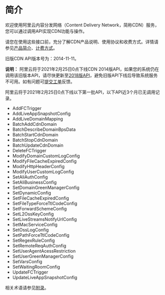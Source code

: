 # 简介

欢迎使用阿里云内容分发网络（Content Delivery Network，简称CDN）服务，您可以通过调用API实现CDN功能与操作。

请您在使用这些接口前，充分了解CDN产品说明、使用协议和收费方式。详情请参见[产品简介](/intl.zh-CN/产品简介/什么是阿里云CDN.md)、[计费方式](/intl.zh-CN/产品定价/计费方式/基础服务计费.md)。

旧版CDN API版本号为：2014-11-11。

**说明：** 阿里云将于2021年2月25日0点下线CDN 2014版API，如果您的系统仍在调用该旧版本API，请尽快更新至[2018版API](/intl.zh-CN/新版API参考/简介.md)，避免旧版API下线后导致系统服务不可用。如有问题可[提交工单](https://workorder-intl.console.aliyun.com/?spm=5176.2020520001.aliyun_topbar.18.dbd44bd3e4f845#/ticket/createIndex)反馈。

阿里云将于2021年2月25日0点下线以下第一批API，以下API近3个月已无调用记录。

-   AddFCTrigger
-   AddLiveAppSnapshotConfig
-   AddLiveDomainMapping
-   BatchAddCdnDomain
-   BatchDescribeDomainBpsData
-   BatchStartCdnDomain
-   BatchStopCdnDomain
-   BatchUpdateCdnDomain
-   DeleteFCTrigger
-   ModifyDomainCustomLogConfig
-   ModifyFileCacheExpiredConfig
-   ModifyHttpHeaderConfig
-   ModifyUserCustomLogConfig
-   SetAliAuthConfig
-   SetAliBusinessConfig
-   SetDomainGreenManagerConfig
-   SetDynamicConfig
-   SetFileCacheExpiredConfig
-   SetFileTypeForceTtlCodeConfig
-   SetForwardSchemeConfig
-   SetL2OssKeyConfig
-   SetLiveStreamsNotifyUrlConfig
-   SetMacServiceConfig
-   SetOssLogConfig
-   SetPathForceTtlCodeConfig
-   SetRegexRuleConfig
-   SetRemoteReqAuthConfig
-   SetUserAgentAcessRestriction
-   SetUserGreenManagerConfig
-   SetVarsConfig
-   SetWaitingRoomConfig
-   UpdateFCTrigger
-   UpdateLiveAppSnapshotConfig

相关术语请参见[附录](/intl.zh-CN/旧版API参考/附录.md)。

